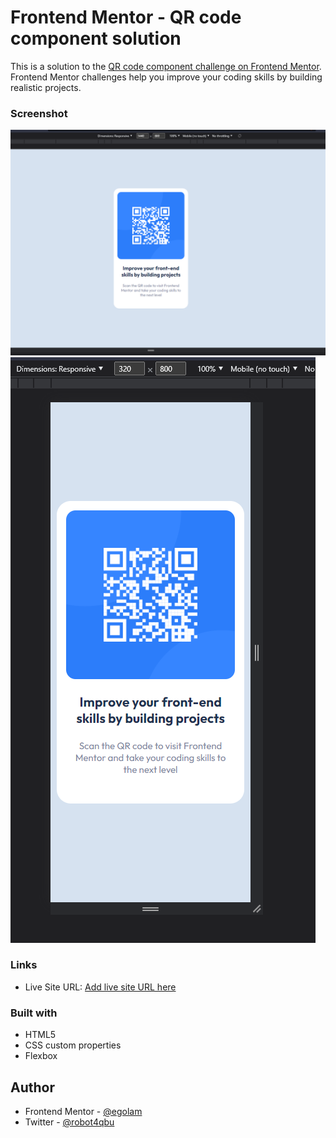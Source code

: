 # Frontend Mentor - QR code component solution

This is a solution to the [QR code component challenge on Frontend Mentor](https://www.frontendmentor.io/challenges/qr-code-component-iux_sIO_H). Frontend Mentor challenges help you improve your coding skills by building realistic projects. 

### Screenshot

![](./ssD.png)
![](./ssM.png)

### Links

- Live Site URL: [Add live site URL here](https://your-live-site-url.com)

### Built with

- HTML5
- CSS custom properties
- Flexbox

## Author

- Frontend Mentor - [@egolam](https://www.frontendmentor.io/profile/egolam)
- Twitter - [@robot4qbu](https://www.twitter.com/robot4qbu)